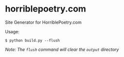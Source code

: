 # horriblepoetry.com
Site Generator for HorriblePoetry.com

Usage:
```
$ python build.py --flush
```

_Note: The `flush` command will clear the `output` directory_
